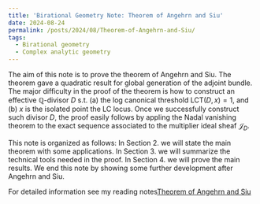```yaml
---
title: 'Birational Geometry Note: Theorem of Angehrn and Siu'
date: 2024-08-24
permalink: /posts/2024/08/Theorem-of-Angehrn-and-Siu/
tags:
  - Birational geometry
  - Complex analytic geometry
---
```


The aim of this note is to prove the theorem of Angehrn and Siu. The theorem gave a quadratic result for global generation of the adjoint bundle. The major difficulty in the proof of the theorem is how to construct an effective $\mathbb{Q}$-divisor $D$ s.t. (a) the log canonical threshold $\text{LCT}(D,x) = 1$, and (b) $x$ is the isolated point the LC locus. Once we successfully construct such divisor $D$, the proof easily follows by appling the Nadal vanishing theorem to the exact sequence associated to the multiplier ideal sheaf $\mathcal{J}_D$. 

This note is organized as follows: In Section 2. we will state the main theorem with some applications. In Section 3. we will summarize the technical tools needed in the proof. In Section 4. we will prove the main results. We end this note by showing some further development after Angehrn and Siu.

For detailed information see my reading notes[Theorem of Angehrn and Siu](https://yilimath.github.io/files/Birational/BoundednessGeneralType/AngehrnSiu.pdf)
